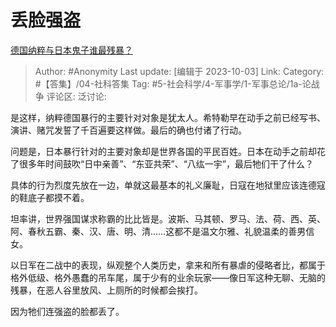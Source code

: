 # 丢脸强盗
[德国纳粹与日本鬼子谁最残暴？](https://www.zhihu.com/question/604611811/answer/3234696494)

> Author: #Anonymity
> Last update: [编辑于 2023-10-03]
> Link:
> Category: #【答集】/04-社科答集
> Tag: #5-社会科学/4-军事学/1-军事总论/1a-论战争
> 评论区:
> 泛讨论:

是这样，纳粹德国暴行的主要针对对象是犹太人。希特勒早在动手之前已经写书、演讲、赌咒发誓了千百遍要这样做。最后的确也付诸了行动。

问题是，日本暴行针对的主要对象却是世界各国的平民百姓。日本在动手之前却花了很多年时间鼓吹“日中亲善”、“东亚共荣”、“八纮一宇”，最后牠们干了什么？

具体的行为烈度先放在一边，单就这最基本的礼义廉耻，日寇在地狱里应该连德寇的鞋底子都摸不着。

坦率讲，世界强国谋求称霸的比比皆是。波斯、马其顿、罗马、法、荷、西、英、阿、春秋五霸、秦、汉、唐、明、清……这都不是温文尔雅、礼貌温柔的善男信女。

以日军在二战中的表现，纵观整个人类历史，拿来和所有暴虐的侵略者比，都属于格外低级、格外愚蠢的吊车尾，属于少有的业余玩家——像日军这种无聊、无脑的残暴，在恶人谷里放风、上厕所的时候都会挨打。

因为牠们连强盗的脸都丢了。

